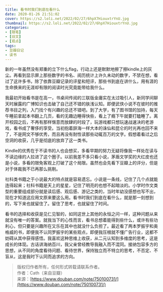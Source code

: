 ```yaml
---
title: 看书时我们到底在看什么
date: 2020-01-26 21:51:02
cover: https://s2.loli.net/2022/02/27/6hpX7HiouxtrYnU.jpg
thumbnail: https://s2.loli.net/2022/02/27/6hpX7HiouxtrYnU.jpg
categories:
- [随笔]
- [旧文]
- [观点]
tags:
- 豆瓣日记
- 读书
---
```

新的一年虽然没有郑重的立下什么flag，行动上还是默默地擦了擦kindle上的灰尘。再看到显示屏上那些数字的书名、阅历统计上许久未动的数字，不禁在想，看过了这许多书，除了依靠豆瓣记录的评星和短评，那些书到底在讲什么，用有涯的生命换来的无涯却有限的阅读时光究竟能带给我什么。

<!--more-->

我最初开始看书是在高一，书桌间传阅的三联版金庸实在太过吸引人，新同学间聊天时展露的广博知识也击破了自己还不错的肤浅认知。即便武侠小说不在彼时的推荐书目之列，入门找个有兴趣的总还不错吧。到了大学，有了图书馆的加持，每天午睡前拿起本书翻上几页，看的无趣边睡得快些，看上了瘾下午就要打瞌睡了。离开校园之后，不再有那样惬意而放肆的时段了，玩游戏都只想玩速战速决的老游戏，看书成了奢侈的享受。当初抱着辞海一样大本的诛仙和昆仑的时光再也回不来了，不是网文不够优秀，而且再没有耐性读那些动辄百万的文字。假想着看过之后空洞的收获，几乎是彻底的放弃了这一类书。

Kindle的优秀在于不读书的人也会想买，多看早期的努力无疑将像我一样处在读与不读边缘的人拉进了这个圈子。以前我差不多只看小说，茅盾文学奖的大红皮也还是小说，多看的限免客观上打破了这个局限。虽然也会先看下豆瓣上的评分，但是对于体裁我不已再那么挑剔。

社科类书籍之于小说最大的特点就是容易遗忘。小说是一条线，记住了几个点就能连得起来；社科书籍是天上的星星，记住了明亮的也想不起暗淡的。小学时作文类型的重要组成部分就是读后感、观后感、游记之类的，当时年幼没感想也写不出，现在才知道这应用文原来要这么用。看书时我们到底在看什么，就是那一刻想到的，写下来也就留住了。留住了思考，也就留住了时间。

看书的选择和收获是见仁见智的，如同这世上其他的永恒之问一样，这种问题从来就没有唯一的答案。就我当下的心性而言，看书总想着能得到些什么，或许有些功利心，但只要是兴趣所在又乐在其中也就没什么负担了。最近看了两本罗振宇和奥格威的书，即便我不认同罗振宇的某些观点，即便我压根就不懂广告行业，这都不妨碍从其中获得感悟。我喜欢这种思维上收获，从二元认知到多维度的思考，这是成长的体现。古话讲海纳百川，我父亲曾经教导我融入而不混同。接纳包容多方的思想，从不同的角度看待问题、看待世界，保持独立而不特立的思考，不否定、不盲从，这是我时下认同而追求的方向。

>版权归作者所有，任何形式转载请联系作者。  
>作者：Cath（来自豆瓣）  
>来源：[https://www.douban.com/note/750100731/](https://www.douban.com/note/750100731/)
